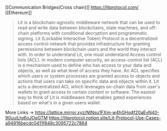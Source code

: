  [[Communication Bridges(Cross chain)]] https://litprotocol.com/ [[Ethereum]]
> Lit is a blockchain-agnostic middleware network that can be used to read and write data between blockchains, state machines, and off-chain platforms with conditional decryption and programmatic signing.
> Lit (Lockable Interactive Token) Protocol is a decentralized access control network that provides infrastructure for granting permissions between blockchain users and the world they interact with. In order to understand Lit, one must understand Access control lists (ACL). In modern computer security, an access-control list (ACL) is a mechanism used to define who has access to your data and objects, as well as what level of access they have. An ACL specifies which users or system processes are granted access to objects and actions that users can take on specific data and objects within it. Lit acts a decentralized ACL which leverages on-chain data from user's wallets to grant access to certain content or software. The easiest way to think of Lit is middleware that enables gated experiences based on what's in a given users wallet.



More Links ->
https://lattice.mirror.xyz/NINsu1FXm-w4hGHq4f20aEvN40-90uuiLtg6oJOqGTM
https://litprotocol.notion.site/Lit-Protocol-Use-Cases-a94916becdc0411f848c3095722c7864


